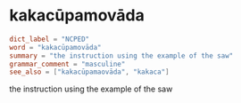 # kakacūpamovāda

``` toml
dict_label = "NCPED"
word = "kakacūpamovāda"
summary = "the instruction using the example of the saw"
grammar_comment = "masculine"
see_also = ["kakacūpamaovāda", "kakaca"]
```

the instruction using the example of the saw

